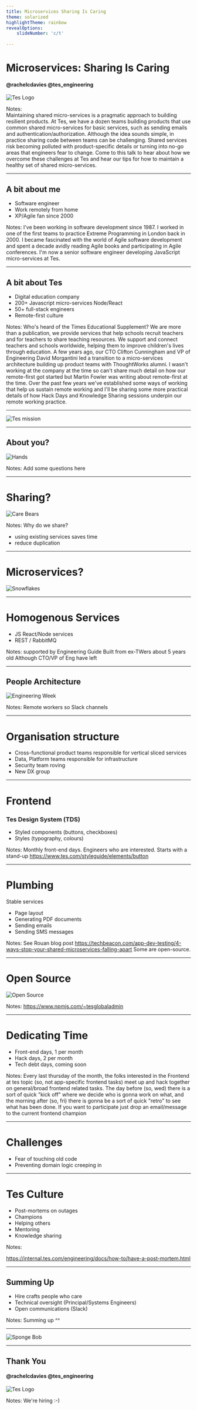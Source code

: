 ```yaml
---
title: Microservices Sharing Is Caring
theme: solarized
highlightTheme: rainbow
revealOptions:
    slideNumber: 'c/t'
    
---
```


# Microservices: Sharing Is Caring

#### @rachelcdavies @tes_engineering
![Tes Logo](./images/tes_logo.jpg)

Notes:  
Maintaining shared micro-services is a pragmatic approach to building resilient products.
At Tes, we have a dozen teams building products that use common shared micro-services for basic services, such as sending emails and authentication/authorization. Although the idea sounds simple, in practice sharing code between teams can be challenging. Shared services risk becoming polluted with product-specific details or turning into no-go areas that engineers fear to change. Come to this talk to hear about how we overcome these challenges at Tes and hear our tips for how to maintain a healthy set of shared micro-services.


---

## A bit about me

* Software engineer
* Work remotely from home
* XP/Agile fan since 2000

Notes: 
I've been working in software development since 1987. 
I worked in one of the first teams to practice Extreme Programming in London back in 2000. 
I became fascinated with the world of Agile software development and spent a decade avidly reading Agile books and participating in Agile conferences. 
I'm now a senior software engineer developing JavaScript micro-services at Tes.

---

## A bit about Tes

* Digital education company
* 200+ Javascript micro-services Node/React 
* 50+ full-stack engineers
* Remote-first culture

Notes: 
Who's heard of the Times Educational Supplement? 
We are more than a publication, we provide services that help schools recruit teachers and for teachers to share teaching resources. We support and connect teachers and schools worldwide, helping them to improve children's lives through education. 
A few years ago, our CTO Clifton Cunningham and VP of Engineering David Morgantini led a transition to a micro-services architecture building up product teams with ThoughtWorks alumni. I wasn't working at the company at the time so can't share much detail on how our remote-first got started but Martin Fowler was writing about remote-first at the time. Over the past few years we've established some ways of working that help us sustain remote working and I'll be sharing some more practical details of how Hack Days and Knowledge Sharing sessions underpin our remote working practice.

---

![Tes mission](images/tes-mission.jpg)

---

## About you?

![Hands](images/hands.jpg)

Notes: 
Add some questions here       


---

# Sharing?

![Care Bears](images/care-bears.jpg)


Notes: Why do we share?
* using existing services saves time
* reduce duplication

---

# Microservices?

![Snowflakes](images/snowflakes.png)

---

# Homogenous Services

* JS React/Node services
* REST / RabbitMQ 

Notes: 
supported by Engineering Guide
Built from ex-TWers about 5 years old
Although CTO/VP of Eng have left

---

## People Architecture 

![Engineering Week](images/engineering-week.png)

Notes: 
Remote workers so Slack channels

---

# Organisation structure

* Cross-functional product teams responsible for vertical sliced services
* Data, Platform teams responsible for infrastructure
* Security team roving
* New DX group 

---

# Frontend 

### Tes Design System (TDS)
* Styled components (buttons, checkboxes)
* Styles (typography, colours)

Notes: 
Monthly front-end days.
Engineers who are interested.
Starts with a stand-up
https://www.tes.com/styleguide/elements/button

---


# Plumbing

Stable services 
* Page layout
* Generating PDF documents
* Sending emails
* Sending SMS messages

Notes:
See Rouan blog post
https://techbeacon.com/app-dev-testing/4-ways-stop-your-shared-microservices-falling-apart
Some are open-source.

---

# Open Source

![Open Source](images/OpenSource.png)


Notes:
https://www.npmjs.com/~tesglobaladmin

---

# Dedicating Time

* Front-end days, 1 per month
* Hack days, 2 per month
* Tech debt days, coming soon 

Notes: 
Every last thursday of the month, the folks interested in the Frontend at tes topic (so, not app-specific frontend tasks) meet up and hack together on general/broad frontend related tasks. The day before (so, wed) there is a sort of quick "kick off" where we decide who is gonna work on what, and the morning after (so, fri) there is gonna be a sort of quick "retro" to see what has been done. If you want to participate just drop an email/message to the current frontend champion

---

# Challenges

* Fear of touching old code
* Preventing domain logic creeping in


---

# Tes Culture

* Post-mortems on outages
* Champions
* Helping others 
* Mentoring
* Knowledge sharing

Notes: 

https://internal.tes.com/engineering/docs/how-to/have-a-post-mortem.html

---

## Summing Up

* Hire crafts people who care
* Technical oversight (Principal/Systems Engineers)
* Open communications (Slack)

Notes: Summing up ^^

---

![Sponge Bob](images/sharing-is-caring.jpg)

---

## Thank You
#### @rachelcdavies @tes_engineering
![Tes Logo](images/tes-career-hero.png)

Notes: We're hiring :-)
